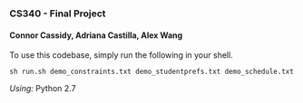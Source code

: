 ### CS340 - Final Project
#### Connor Cassidy, Adriana Castilla, Alex Wang

To use this codebase, simply run the following in your shell.
```shell
sh run.sh demo_constraints.txt demo_studentprefs.txt demo_schedule.txt
```

*Using:* Python 2.7
